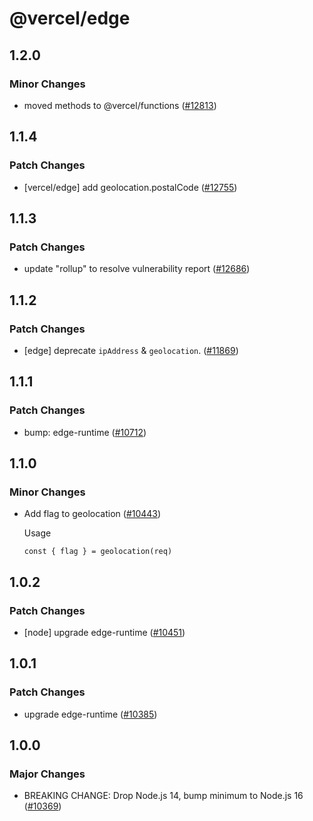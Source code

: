 # @vercel/edge

## 1.2.0

### Minor Changes

- moved methods to @vercel/functions ([#12813](https://github.com/vercel/vercel/pull/12813))

## 1.1.4

### Patch Changes

- [vercel/edge] add geolocation.postalCode ([#12755](https://github.com/vercel/vercel/pull/12755))

## 1.1.3

### Patch Changes

- update "rollup" to resolve vulnerability report ([#12686](https://github.com/vercel/vercel/pull/12686))

## 1.1.2

### Patch Changes

- [edge] deprecate `ipAddress` & `geolocation`. ([#11869](https://github.com/vercel/vercel/pull/11869))

## 1.1.1

### Patch Changes

- bump: edge-runtime ([#10712](https://github.com/vercel/vercel/pull/10712))

## 1.1.0

### Minor Changes

- Add flag to geolocation ([#10443](https://github.com/vercel/vercel/pull/10443))

  Usage

  ```
  const { flag } = geolocation(req)
  ```

## 1.0.2

### Patch Changes

- [node] upgrade edge-runtime ([#10451](https://github.com/vercel/vercel/pull/10451))

## 1.0.1

### Patch Changes

- upgrade edge-runtime ([#10385](https://github.com/vercel/vercel/pull/10385))

## 1.0.0

### Major Changes

- BREAKING CHANGE: Drop Node.js 14, bump minimum to Node.js 16 ([#10369](https://github.com/vercel/vercel/pull/10369))
